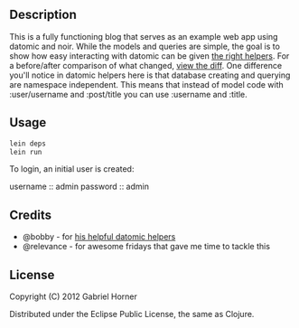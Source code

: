 ## Description

This is a fully functioning blog that serves as an example web app using datomic and noir.  While
the models and queries are simple, the goal is to show how easy interacting with datomic can be
given [the right
helpers](https://github.com/cldwalker/datomic-noir-blog/blob/master/src/noir_blog/datomic.clj).  For
a before/after comparison of what changed, [view the
diff](https://github.com/cldwalker/datomic-noir-blog/compare/upgrades...master). One difference
you'll notice in datomic helpers here is that database creating and querying are namespace
independent. This means that instead of model code with :user/username and :post/title you can use
:username and :title.

## Usage

```bash
lein deps
lein run
```

To login, an initial user is created:

username :: admin
password :: admin

## Credits

* @bobby - for [his helpful datomic helpers](https://gist.github.com/3150938)
* @relevance - for awesome fridays that gave me time to tackle this

## License

Copyright (C) 2012 Gabriel Horner

Distributed under the Eclipse Public License, the same as Clojure.
